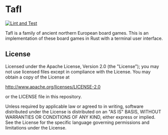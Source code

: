 # Tafl

[![Lint and Test][test-workflow-badge]][test-workflow-link]

Tafl is a family of ancient northern European board games. This is an
implementation of these board games in Rust with a terminal user interface.

## License

Licensed under the Apache License, Version 2.0 (the "License"); you may not use
licensed files except in compliance with the License. You may obtain a copy of
the License at

  <http://www.apache.org/licenses/LICENSE-2.0>

or the LICENSE file in this repository.

Unless required by applicable law or agreed to in writing, software distributed
under the License is distributed on an "AS IS" BASIS, WITHOUT WARRANTIES OR
CONDITIONS OF ANY KIND, either express or implied. See the License for the
specific language governing permissions and limitations under the License.

[test-workflow-badge]: https://github.com/m-ildefons/tafl/actions/workflows/test.yaml/badge.svg?event=push
[test-workflow-link]: https://github.com/m-ildefons/tafl/actions/workflows/test.yaml

